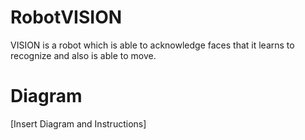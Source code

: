 # RobotVISION
VISION is a robot which is able to acknowledge faces that it learns to recognize and also is able to move.
<h1>Diagram</h1>
[Insert Diagram and Instructions]

 
